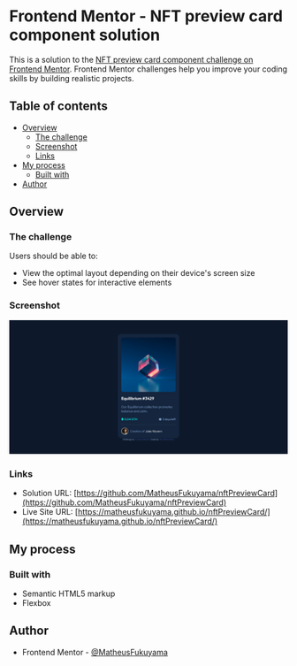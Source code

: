 # Frontend Mentor - NFT preview card component solution

This is a solution to the [NFT preview card component challenge on Frontend Mentor](https://www.frontendmentor.io/challenges/nft-preview-card-component-SbdUL_w0U). Frontend Mentor challenges help you improve your coding skills by building realistic projects. 

## Table of contents

- [Overview](#overview)
  - [The challenge](#the-challenge)
  - [Screenshot](#screenshot)
  - [Links](#links)
- [My process](#my-process)
  - [Built with](#built-with)
- [Author](#author)


## Overview

### The challenge

Users should be able to:

- View the optimal layout depending on their device's screen size
- See hover states for interactive elements

### Screenshot

![](./screenshot.png)


### Links

- Solution URL: [https://github.com/MatheusFukuyama/nftPreviewCard](https://github.com/MatheusFukuyama/nftPreviewCard)
- Live Site URL: [https://matheusfukuyama.github.io/nftPreviewCard/](https://matheusfukuyama.github.io/nftPreviewCard/)

## My process

### Built with

- Semantic HTML5 markup
- Flexbox


## Author

- Frontend Mentor - [@MatheusFukuyama](https://www.frontendmentor.io/profile/MatheusFukuyama)
